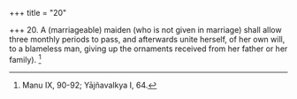 +++
title = "20"

+++
20. A (marriageable) maiden (who is not given in marriage) shall allow three monthly periods to pass, and afterwards unite herself, of her own will, to a blameless man, giving up the ornaments received from her father or her family). [^15] 


[^15]:  Manu IX, 90-92; Yājñavalkya I, 64.

